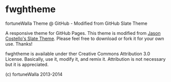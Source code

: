 fwghtheme
===========

fortuneWalla Theme @ GitHub - Modified from GitHub Slate Theme

A responsive theme for GitHub Pages. This theme is modified from [Jason Costello's Slate Theme](https://github.com/jasoncostello/slate). Please feel free to download or fork it for your own use. Thanks!

fwghtheme is available under ther Creative Commons Attribution 3.0 License. Basically, use it, modify it, and remix it. Attribution is not necessary but it is appreciated.

(c) fortuneWalla 2013-2014
